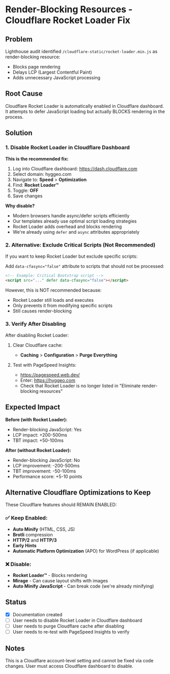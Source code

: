 # Render-Blocking Resources - Cloudflare Rocket Loader Fix

## Problem
Lighthouse audit identified `/cloudflare-static/rocket-loader.min.js` as render-blocking resource:
- Blocks page rendering
- Delays LCP (Largest Contentful Paint)
- Adds unnecessary JavaScript processing

## Root Cause
Cloudflare Rocket Loader is automatically enabled in Cloudflare dashboard. It attempts to defer JavaScript loading but actually BLOCKS rendering in the process.

## Solution

### 1. Disable Rocket Loader in Cloudflare Dashboard
**This is the recommended fix:**

1. Log into Cloudflare dashboard: https://dash.cloudflare.com
2. Select domain: hyggeo.com
3. Navigate to: **Speed** > **Optimization**
4. Find: **Rocket Loader™**
5. Toggle: **OFF**
6. Save changes

**Why disable?**
- Modern browsers handle async/defer scripts efficiently
- Our templates already use optimal script loading strategies
- Rocket Loader adds overhead and blocks rendering
- We're already using `defer` and `async` attributes appropriately

### 2. Alternative: Exclude Critical Scripts (Not Recommended)
If you want to keep Rocket Loader but exclude specific scripts:

Add `data-cfasync="false"` attribute to scripts that should not be processed:

```html
<!-- Example: Critical Bootstrap script -->
<script src="..." defer data-cfasync="false"></script>
```

However, this is NOT recommended because:
- Rocket Loader still loads and executes
- Only prevents it from modifying specific scripts
- Still causes render-blocking

### 3. Verify After Disabling
After disabling Rocket Loader:

1. Clear Cloudflare cache:
   - **Caching** > **Configuration** > **Purge Everything**

2. Test with PageSpeed Insights:
   - https://pagespeed.web.dev/
   - Enter: https://hyggeo.com
   - Check that Rocket Loader is no longer listed in "Eliminate render-blocking resources"

## Expected Impact

**Before (with Rocket Loader):**
- Render-blocking JavaScript: Yes
- LCP impact: +200-500ms
- TBT impact: +50-100ms

**After (without Rocket Loader):**
- Render-blocking JavaScript: No
- LCP improvement: -200-500ms
- TBT improvement: -50-100ms
- Performance score: +5-10 points

## Alternative Cloudflare Optimizations to Keep

These Cloudflare features should REMAIN ENABLED:

### ✅ Keep Enabled:
- **Auto Minify** (HTML, CSS, JS)
- **Brotli** compression
- **HTTP/2** and **HTTP/3**
- **Early Hints**
- **Automatic Platform Optimization** (APO) for WordPress (if applicable)

### ❌ Disable:
- **Rocket Loader™** - Blocks rendering
- **Mirage** - Can cause layout shifts with images
- **Auto Minify JavaScript** - Can break code (we're already minifying)

## Status
- [x] Documentation created
- [ ] User needs to disable Rocket Loader in Cloudflare dashboard
- [ ] User needs to purge Cloudflare cache after disabling
- [ ] User needs to re-test with PageSpeed Insights to verify

## Notes
This is a Cloudflare account-level setting and cannot be fixed via code changes. User must access Cloudflare dashboard to disable.
